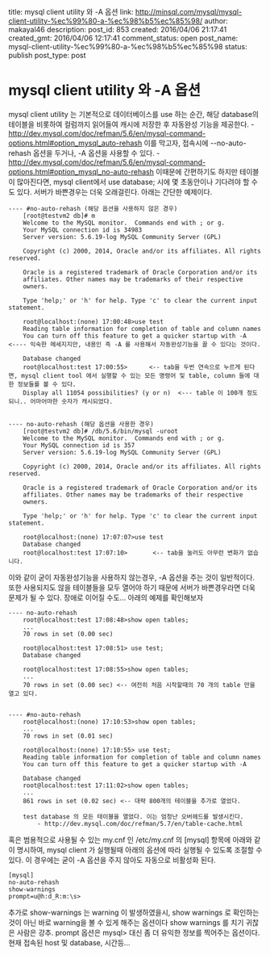 title: mysql client utility 와 -A 옵션
link: http://minsql.com/mysql/mysql-client-utility-%ec%99%80-a-%ec%98%b5%ec%85%98/
author: makayal46
description: 
post_id: 853
created: 2016/04/06 21:17:41
created_gmt: 2016/04/06 12:17:41
comment_status: open
post_name: mysql-client-utility-%ec%99%80-a-%ec%98%b5%ec%85%98
status: publish
post_type: post

# mysql client utility 와 -A 옵션

mysql client utility 는 기본적으로 데이터베이스를 use 하는 순간, 해당 database의 테이블을 비롯하여 컬럼까지 읽어들여 캐시에 저장한 후 자동완성 기능을 제공한다. \- <http://dev.mysql.com/doc/refman/5.6/en/mysql-command-options.html#option_mysql_auto-rehash> 이를 막고자, 접속시에 --no-auto-rehash 옵션을 두거나, -A 옵션을 사용할 수 있다. \- <http://dev.mysql.com/doc/refman/5.6/en/mysql-command-options.html#option_mysql_no-auto-rehash> 이때문에 간편하기도 하지만 테이블이 많아진다면, mysql client에서 use database; 시에 몇 초동안이나 기다려야 할 수도 있다. 서버가 바쁜경우는 더욱 오래걸린다. 아래는 간단한 예제이다. 
    
    
    ---- #no-auto-rehash (해당 옵션을 사용하지 않은 경우)
        [root@testvm2 db]# m
        Welcome to the MySQL monitor.  Commands end with ; or g.
        Your MySQL connection id is 34983
        Server version: 5.6.19-log MySQL Community Server (GPL)
    
        Copyright (c) 2000, 2014, Oracle and/or its affiliates. All rights reserved.
    
        Oracle is a registered trademark of Oracle Corporation and/or its
        affiliates. Other names may be trademarks of their respective
        owners.
    
        Type 'help;' or 'h' for help. Type 'c' to clear the current input statement.
    
        root@localhost:(none) 17:00:48>use test
        Reading table information for completion of table and column names
        You can turn off this feature to get a quicker startup with -A       <---- 익숙한 메세지지만, 내용인 즉 -A 를 사용해서 자동완성기능을 끌 수 있다는 것이다.
    
        Database changed
        root@localhost:test 17:00:55>      <-- tab을 두번 연속으로 누르게 된다면, mysql client tool 에서 실행할 수 있는 모든 명령어 및 table, column 들에 대한 정보들를 볼 수 있다.
        Display all 11054 possibilities? (y or n)  <--- table 이 100개 정도 되니.. 어마어마한 숫자가 캐시되었다.
    
    
    ---- no-auto-rehash (해당 옵션을 사용한 경우)
        [root@testvm2 db]# /db/5.6/bin/mysql -uroot
        Welcome to the MySQL monitor.  Commands end with ; or g.
        Your MySQL connection id is 357
        Server version: 5.6.19-log MySQL Community Server (GPL)
    
        Copyright (c) 2000, 2014, Oracle and/or its affiliates. All rights reserved.
    
        Oracle is a registered trademark of Oracle Corporation and/or its
        affiliates. Other names may be trademarks of their respective
        owners.
    
        Type 'help;' or 'h' for help. Type 'c' to clear the current input statement.
    
        root@localhost:(none) 17:07:07>use test
        Database changed
        root@localhost:test 17:07:10>       <-- tab을 눌러도 아무런 변화가 없습니다.
    

이와 같이 굳이 자동완성기능을 사용하지 않는경우, -A 옵션을 주는 것이 일반적이다. 또한 사용되지도 않을 테이블들을 모두 열어야 하기 때문에 서버가 바쁜경우라면 더욱 문제가 될 수 있다. 장애로 이어질 수도... 아래의 예제를 확인해보자 
    
    
    ---- no-auto-rehash
        root@localhost:test 17:08:48>show open tables;
        ...
        70 rows in set (0.00 sec)
    
        root@localhost:test 17:08:51> use test;
        Database changed
    
        root@localhost:test 17:08:55>show open tables;
        ...
        70 rows in set (0.00 sec) <-- 여전히 처음 시작할때의 70 개의 table 만을 열고 있다.
    
    
    ---- #no-auto-rehash
        root@localhost:(none) 17:10:53>show open tables;
        ...
        70 rows in set (0.01 sec)
    
        root@localhost:(none) 17:10:55> use test;
        Reading table information for completion of table and column names
        You can turn off this feature to get a quicker startup with -A
    
        Database changed
        root@localhost:test 17:11:02>show open tables;
        ...
        861 rows in set (0.02 sec) <-- 대략 800개의 테이블을 추가로 열었다.
    
        test database 의 모든 테이블을 열었다. 이는 엄청난 오버헤드를 발생시킨다.
            - http://dev.mysql.com/doc/refman/5.7/en/table-cache.html
    

혹은 범용적으로 사용될 수 있는 my.cnf 인 /etc/my.cnf 의 [mysql] 항목에 아래와 같이 명시하여, mysql client 가 실행될때 아래의 옵션에 따라 실행될 수 있도록 조절할 수 있다. 이 경우에는 굳이 -A 옵션을 주지 않아도 자동으로 비활성화 된다. 
    
    
    [mysql]
    no-auto-rehash
    show-warnings
    prompt=u@h:d_R:m:\s>
    

추가로 show-warnings 는 warning 이 발생하였을시, show warnings 로 확인하는 것이 아닌 바로 warning을 볼 수 있게 해주는 옵션이다 show warnings 를 치기 귀찮은 사람은 강추. prompt 옵션은 mysql> 대신 좀 더 유익한 정보를 찍어주는 옵션이다. 현재 접속된 host 및 database, 시간등...